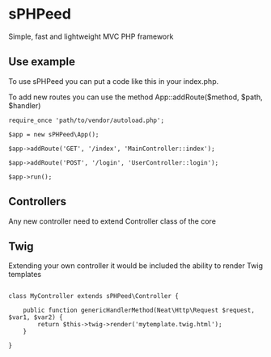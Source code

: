 # sPHPeed
Simple, fast and lightweight MVC PHP framework

## Use example

To use sPHPeed you can put a code like this in your index.php.

To add new routes you can use the method App::addRoute($method, $path, $handler)

```
require_once 'path/to/vendor/autoload.php';

$app = new sPHPeed\App();

$app->addRoute('GET', '/index', 'MainController::index');

$app->addRoute('POST', '/login', 'UserController::login');

$app->run();

```

## Controllers
Any new controller need to extend Controller class of the core

## Twig

Extending your own controller it would be included the ability to render Twig templates

```

class MyController extends sPHPeed\Controller {
	
	public function genericHandlerMethod(Neat\Http\Request $request, $var1, $var2) {
		return $this->twig->render('mytemplate.twig.html');
	}
	
}

```
